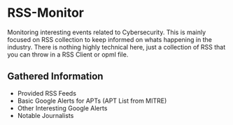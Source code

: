 # RSS-Monitor
Monitoring interesting events related to Cybersecurity. This is mainly focused on RSS collection to keep informed on whats happening in the industry. There is nothing highly technical here, just a collection of RSS that you can throw in a RSS Client or opml file.

## Gathered Information
- Provided RSS Feeds 
- Basic Google Alerts for APTs (APT List from MITRE) 
- Other Interesting Google Alerts
- Notable Journalists 
